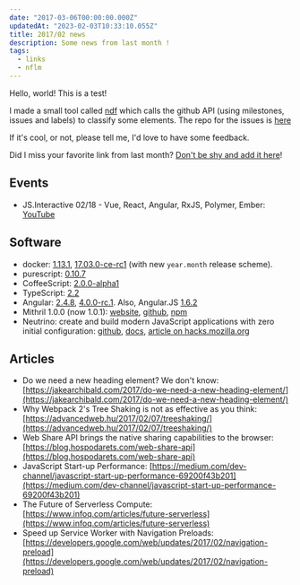 ```yaml
---
date: "2017-03-06T00:00:00.000Z"
updatedAt: "2023-02-03T10:33:10.055Z"
title: 2017/02 news
description: Some news from last month !
tags:
  - links
  - nflm
---
```


Hello, world! This is a test!

I made a small tool called [ndf](https://gitlab.com/SiegfriedEhret/ndf) which calls the github API (using milestones, issues and labels) to classify some elements. The repo for the issues is [here](https://github.com/SiegfriedEhret/ndf/issues)

If it's cool, or not, please tell me, I'd love to have some feedback.

Did I miss your favorite link from last month? [Don't be shy and add it here](https://github.com/SiegfriedEhret/ndf/issues/new)!

## Events

- JS.Interactive 02/18 - Vue, React, Angular, RxJS, Polymer, Ember: [YouTube](https://www.youtube.com/watch?v=CEeJ9JYquTU)

## Software

- docker: [1.13.1](https://github.com/docker/docker/releases/tag/v1.13.1), [17.03.0-ce-rc1](https://github.com/docker/docker/releases/tag/v17.03.0-ce-rc1) (with new `year.month` release scheme).
- purescript: [0.10.7](https://github.com/purescript/purescript/releases/tag/v0.10.7)
- CoffeeScript: [2.0.0-alpha1](http://coffeescript.org/v2/)
- TypeScript: [2.2](https://github.com/Microsoft/TypeScript/releases/tag/v2.2.1)
- Angular: [2.4.8](https://github.com/angular/angular/releases/tag/2.4.8), [4.0.0-rc.1](https://github.com/angular/angular/releases/tag/4.0.0-rc.1). Also, Angular.JS [1.6.2](https://github.com/angular/angular.js/releases/tag/v1.6.2)
- Mithril 1.0.0 (now 1.0.1): [website](http://mithril.js.org/), [github](https://github.com/lhorie/mithril.js), [npm](https://www.npmjs.com/package/mithril)
- Neutrino: create and build modern JavaScript applications with zero initial configuration: [github](https://github.com/mozilla-neutrino/neutrino-dev), [docs](https://neutrino.js.org/), [article on hacks.mozilla.org](https://hacks.mozilla.org/2017/02/using-neutrino-for-modern-javascript-development/comment-page-1/)

## Articles

- Do we need a new heading element? We don't know: [https://jakearchibald.com/2017/do-we-need-a-new-heading-element/](https://jakearchibald.com/2017/do-we-need-a-new-heading-element/)
- Why Webpack 2's Tree Shaking is not as effective as you think: [https://advancedweb.hu/2017/02/07/treeshaking/](https://advancedweb.hu/2017/02/07/treeshaking/)
- Web Share API brings the native sharing capabilities to the browser: [https://blog.hospodarets.com/web-share-api](https://blog.hospodarets.com/web-share-api)
- JavaScript Start-up Performance: [https://medium.com/dev-channel/javascript-start-up-performance-69200f43b201](https://medium.com/dev-channel/javascript-start-up-performance-69200f43b201)
- The Future of Serverless Compute: [https://www.infoq.com/articles/future-serverless](https://www.infoq.com/articles/future-serverless)
- Speed up Service Worker with Navigation Preloads: [https://developers.google.com/web/updates/2017/02/navigation-preload](https://developers.google.com/web/updates/2017/02/navigation-preload)
